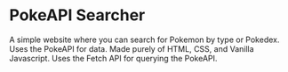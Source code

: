 # PokeAPI Searcher
A simple website where you can search for Pokemon by type or Pokedex. Uses the PokeAPI for data.
Made purely of HTML, CSS, and Vanilla Javascript.
Uses the Fetch API for querying the PokeAPI.
